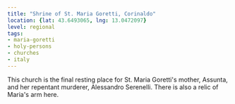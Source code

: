```yaml
---
title: "Shrine of St. Maria Goretti, Corinaldo"
location: {lat: 43.6493065, lng: 13.0472097}
level: regional
tags:
- maria-goretti
- holy-persons
- churches
- italy
---
```


This church is the final resting place for St. Maria Goretti's mother, Assunta, and her repentant murderer, Alessandro Serenelli.  There is also a relic of Maria's arm here.

